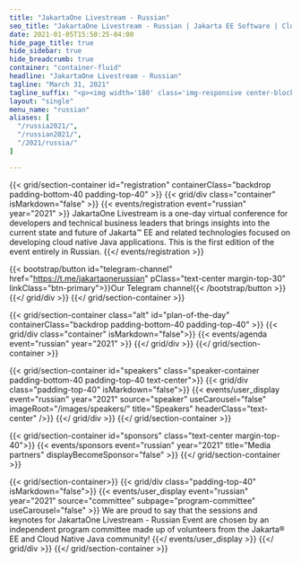 ```yaml
---
title: "JakartaOne Livestream - Russian"
seo_title: "JakartaOne Livestream - Russian | Jakarta EE Software | Cloud Native"
date: 2021-01-05T15:50:25-04:00
hide_page_title: true
hide_sidebar: true
hide_breadcrumb: true
container: "container-fluid"
headline: "JakartaOne Livestream - Russian"
tagline: "March 31, 2021"
tagline_suffix: "<p><img width='180' class='img-responsive center-block' src='/images/jakarta/jakarta-ee-logo.svg' alt='Jakarta EE: The New Home of Cloud Native Java'></p>"
layout: "single"
menu_name: "russian"
aliases: [
  "/russia2021/",
  "/russian2021/",
  "/2021/russia/"
]

---
```


<!-- Add registration using legacy CSS -->
{{< grid/section-container id="registration" containerClass="backdrop padding-bottom-40 padding-top-40" >}} {{< grid/div class="container" isMarkdown="false" >}} {{< events/registration event="russian" year="2021" >}} JakartaOne Livestream is a one-day virtual conference for developers and technical business leaders that brings insights into the current state and future of Jakarta™ EE and related technologies focused on developing cloud native Java applications. This is the first edition of the event entirely in Russian.
{{</ events/registration >}} 
<!-- Add Telegram Channel using legacy CSS -->
{{< bootstrap/button id="telegram-channel" href="https://t.me/jakartaonerussian" pClass="text-center margin-top-30" linkClass="btn-primary">}}<i class="fa fa-telegram margin-right-10 light-blue" aria-hidden="true"></i>Our Telegram channel{{< /bootstrap/button >}}
{{</ grid/div >}} {{</ grid/section-container >}}

<!-- Add agenda using legacy CSS -->
{{< grid/section-container class="alt" id="plan-of-the-day" containerClass="backdrop padding-bottom-40 padding-top-40" >}}
  {{< grid/div class="container" isMarkdown="false">}}
    {{< events/agenda event="russian" year="2021" >}}
  {{</ grid/div >}}
{{</ grid/section-container >}}

<!-- Add user carousel for speaker -->
{{< grid/section-container id="speakers" class="speaker-container padding-bottom-40 padding-top-40 text-center">}}
  {{< grid/div class="padding-top-40" isMarkdown="false">}}
    {{< events/user_display event="russian" year="2021" source="speaker" useCarousel="false" imageRoot="/images/speakers/" title="Speakers" headerClass="text-center" />}}
  {{</ grid/div >}}
{{</ grid/section-container >}}

<!-- Add Media Partners using legacy CSS -->
{{< grid/section-container id="sponsors" class="text-center margin-top-40">}}
  {{< events/sponsors event="russian" year="2021" title="Media partners" displayBecomeSponsor="false" >}}
{{</ grid/section-container >}}

<!-- Add user carousel for committee -->
{{< grid/section-container>}}
  {{< grid/div class="padding-top-40" isMarkdown="false">}}
    {{< events/user_display event="russian" year="2021" source="committee" subpage="program-committee" useCarousel="false" >}}
We are proud to say that the sessions and keynotes for JakartaOne Livestream - Russian Event are chosen by an independent program committee made up of volunteers from the Jakarta&reg; EE and Cloud Native Java community!
    {{</ events/user_display >}}
  {{</ grid/div >}}
{{</ grid/section-container >}}